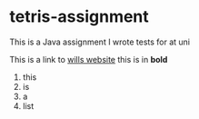 # tetris-assignment


This is a Java assignment I wrote tests for at uni


This is a link to [wills website](https://will.moreland.nz) this is in **bold**

1. this
1. is
1. a
1. list
